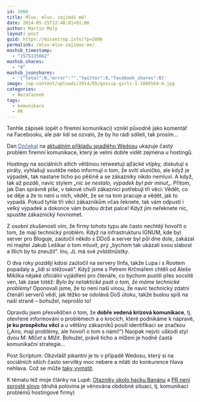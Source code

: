 ```yaml
---
id: 2006
title: Mluv, mluv, zajímáš mě!
date: 2014-05-25T12:48:01+01:00
author: Martin Malý
layout: post
guid: https://misantrop.info/?p=2006
permalink: /mluv-mluv-zajimas-me/
mashsb_timestamp:
  - "1575135662"
mashsb_shares:
  - "0"
mashsb_jsonshares:
  - '{"total":0,"error":"","twitter":0,"facebook_shares":0}'
image: /wp-content/uploads/2014/05/gossip-girls-1-1066564-m.jpg
categories:
  - Nezařazené
tags:
  - komunikace
  - PR
---
```

Tenhle zápisek (opět o firemní komunikaci) vznikl původně jako komentář na Facebooku, ale pár lidí se ozvalo, že by ho rádi sdíleli, tak prosím&#8230;

<!--more-->

<p style="color: #141823;">
  Dan <a class="profileLink" style="color: #3b5998;" href="https://www.facebook.com/Daniel.Docekal" data-hovercard="/ajax/hovercard/user.php?id=570949930">Dočekal</a> na <a href="https://www.lupa.cz/clanky/wedos-ma-od-patku-problemy-s-vypadky-i-komunikaci/">aktuálním příkladu spadlého Wedosu</a> ukazuje častý problém firemní komunikace, který je velmi dobře vidět zejména u hostingů.
</p>

<p style="color: #141823;">
  Hostingy na sociálních sítích většinou retweetují ajťácké vtípky, diskutují s piráty, vyhlašují soutěže nebo informují o tom, že svítí sluníčko, ale když je výpadek, tak nastane ticho po pěšině a se zákazníky nikdo nemluví. A když, tak až pozdě, navíc stylem &#8222;<em>nic se nestalo, výpadek byl pár minut</em>&#8222;. Přitom, jak Dan správně píše, v takové chvíli zákazníci potřebují tři věci: Vědět, co se děje a že to není u nich, vědět, že se na tom pracuje a vědět, jak to vypadá. Pokud tyhle tři věci zákazníkům včas řeknete, tak vám odpustí i velký výpadek a dokonce vám budou držet palce! Když jim neřeknete nic, spustíte zákaznický hovnomet.
</p>

<p style="color: #141823;">
  Z osobní zkušenosti vím, že firmy tohoto typu ale často nechtějí hovořit o tom, že mají technický problém. Když na infrastrukturu IGNUM, kde byl server pro Bloguje, zaútočil někdo s DDoS a server byl půl dne dole, zakázal mi majitel Jakub Lešikar o tom mluvit, prý &#8222;bychom tak ukázali svou slabost a Illich by to zneužil&#8220;. Inu, JL má své <em>zvláštnůstky</em>.
</p>

<p style="color: #141823;">
  O dva roky později kdosi zaútočil na servery IInfa, takže Lupa i s Rootem popadaly a &#8222;lidi si stěžovali&#8220;. Když jsme s Petrem Krčmářem chtěli od Aleše Miklíka nějaké oficiální vyjádření pro čtenáře, co bychom pustili přes socsítě ven, tak zase totéž: <em>Bylo by netaktické psát o tom, že máme technické problémy!</em> Oponovali jsme, že to není naší vinou, že navíc technicky zdatní čtenáři serverů vědí, jak těžko se odolává DoS útoku, takže budou spíš na naší straně &#8211; bohužel, neprošlo to!
</p>

<p style="color: #141823;">
  Opravdu jsem přesvědčen o tom, že <strong>dobře vedená krizová komunikace</strong>, tj. otevřené informování o problémech a o krocích, které podnikáme k nápravě, <strong>je ku prospěchu věci</strong> a u většiny zákazníků posílí identifikaci se značkou (&#8222;Ano, mají problémy, ale hovoří o tom s námi!&#8220;) Naopak nejvíc uškodí styl dvou M: <em>Mlčet</em> a <em>Mlžit</em>. Bohužel, právě ticho a mlžení je hodně častá komunikační strategie&#8230;
</p>

<p style="color: #141823;">
  Post Scriptum: Obzvlášť pikantní je to v případě Wedosu, který si na sociálních sítích často servítky moc nebere a mlátí do konkurence hlava nehlava. Což se může <a href="https://misantrop.info/hacknuty-banan">taky vymstít</a>.
</p>

<p style="color: #141823;">
  K tématu též moje články na Lupě: <a href="https://www.lupa.cz/clanky/otazky-okolo-hacku-banan-cz-zustavaji/">Otazníky okolo hacku Banánu</a> a <a href="https://www.lupa.cz/clanky/pr-neni-sproste-slovo-to-z-nej-delaji-firmy-samy/">PR není sprosté slovo</a> (druhá polovina je věnována obdobné situaci, tj. komunikaci problémů hostingové firmy)
</p>